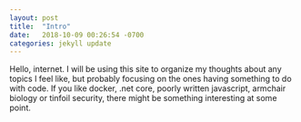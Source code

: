 ```yaml
---
layout: post
title:  "Intro"
date:   2018-10-09 00:26:54 -0700
categories: jekyll update
---
```

Hello, internet. I will be using this site to organize my thoughts about any topics I feel like, but probably focusing on the ones having something to do with code. If you like docker, .net core, poorly written javascript, armchair biology or tinfoil security, there might be something interesting at some point. 